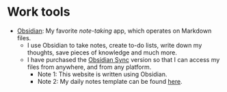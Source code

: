 # Work tools
- [Obsidian](https://obsidian.md/): My favorite *note-taking* app, which operates on Markdown files. 
	- I use Obsidian to take notes, create to-do lists, write down my thoughts, save pieces of knowledge and much more. 
	- I have purchased the [Obsidian Sync](https://obsidian.md/sync) version so that I can access my files from anywhere, and from any platform.   
		- Note 1: This website is written using Obsidian. 
		- Note 2: My daily notes template can be found [here](https://github.com/dqsis/dqsis.github.io/blob/main/files/daily%20notes%20template.md).  